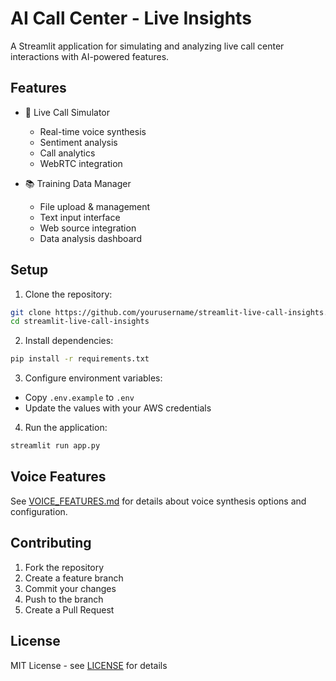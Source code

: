 # AI Call Center - Live Insights

A Streamlit application for simulating and analyzing live call center interactions with AI-powered features.

## Features

- 🎯 Live Call Simulator
  - Real-time voice synthesis
  - Sentiment analysis
  - Call analytics
  - WebRTC integration

- 📚 Training Data Manager
  - File upload & management
  - Text input interface
  - Web source integration
  - Data analysis dashboard

## Setup

1. Clone the repository:
```bash
git clone https://github.com/yourusername/streamlit-live-call-insights.git
cd streamlit-live-call-insights
```

2. Install dependencies:
```bash
pip install -r requirements.txt
```

3. Configure environment variables:
- Copy `.env.example` to `.env`
- Update the values with your AWS credentials

4. Run the application:
```bash
streamlit run app.py
```

## Voice Features

See [VOICE_FEATURES.md](VOICE_FEATURES.md) for details about voice synthesis options and configuration.

## Contributing

1. Fork the repository
2. Create a feature branch
3. Commit your changes
4. Push to the branch
5. Create a Pull Request

## License

MIT License - see [LICENSE](LICENSE) for details
